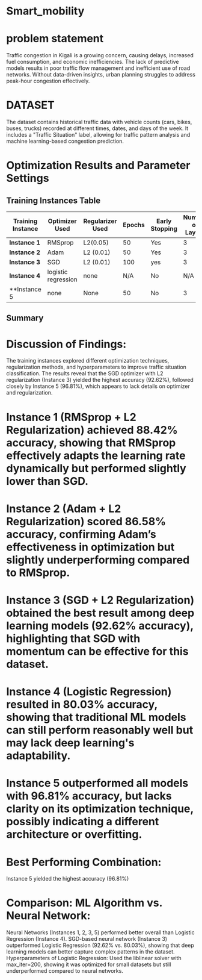 # Smart_mobility

# problem statement

Traffic congestion in Kigali is a growing concern, causing delays, increased fuel consumption, and economic inefficiencies. The lack of predictive models results in poor traffic flow management and inefficient use of road networks. Without data-driven insights, urban planning struggles to address peak-hour congestion effectively.

# DATASET

The dataset contains historical traffic data with vehicle counts (cars, bikes, buses, trucks) recorded at different times, dates, and days of the week. It includes a "Traffic Situation" label, allowing for traffic pattern analysis and machine learning-based congestion prediction.


# Optimization Results and Parameter Settings

## Training Instances Table

| Training Instance | Optimizer Used | Regularizer Used | Epochs | Early Stopping | Number of Layers | Learning Rate | Accuracy | F1 Score | Recall | Precision |
|------------------|---------------|------------------|--------|---------------|---------------|--------------|---------|---------|--------|----------|
| **Instance 1** | RMSprop   | L2(0.05)            | 50     | Yes            | 3             |         Default| 88.42       | 87.70       |  88.42     | 87.9   |
| **Instance 2** | Adam            | L2 (0.01)        | 50     | Yes           | 3            | 0.001        | 86.58       | 85.45       | 86.58      | 86.8        |
| **Instance 3** | SGD         | L2 (0.01)        | 100     | yes         | 3             | 0.01       | 92.62       | 92.37       | 92.62      | 92.53        |
| **Instance 4** | logistic regression           |    none              | N/A   | No         | N/A           | N/A      | 80.03       | 76.14       | 80.03      | 77.97        |
| **Instance 5   | none             | None             | 50     | No            | 3             | none         | 96.81       | 96.79       | 96.81      | 96.79        |

## Summary

# Discussion of Findings:
The training instances explored different optimization techniques, regularization methods, and hyperparameters to improve traffic situation classification. The results reveal that the SGD optimizer with L2 regularization (Instance 3) yielded the highest accuracy (92.62%), followed closely by Instance 5 (96.81%), which appears to lack details on optimizer and regularization.

# Instance 1 (RMSprop + L2 Regularization) achieved 88.42% accuracy, showing that RMSprop effectively adapts the learning rate dynamically but performed slightly lower than SGD.
# Instance 2 (Adam + L2 Regularization) scored 86.58% accuracy, confirming Adam’s effectiveness in optimization but slightly underperforming compared to RMSprop.
# Instance 3 (SGD + L2 Regularization) obtained the best result among deep learning models (92.62% accuracy), highlighting that SGD with momentum can be effective for this dataset.
# Instance 4 (Logistic Regression) resulted in 80.03% accuracy, showing that traditional ML models can still perform reasonably well but may lack deep learning's adaptability.
# Instance 5 outperformed all models with 96.81% accuracy, but lacks clarity on its optimization technique, possibly indicating a different architecture or overfitting.
# Best Performing Combination:
Instance 5 yielded the highest accuracy (96.81%)

# Comparison: ML Algorithm vs. Neural Network:
Neural Networks (Instances 1, 2, 3, 5) performed better overall than Logistic Regression (Instance 4).
SGD-based neural network (Instance 3) outperformed Logistic Regression (92.62% vs. 80.03%), showing that deep learning models can better capture complex patterns in the dataset.
Hyperparameters of Logistic Regression: Used the liblinear solver with max_iter=200, showing it was optimized for small datasets but still underperformed compared to neural networks.

